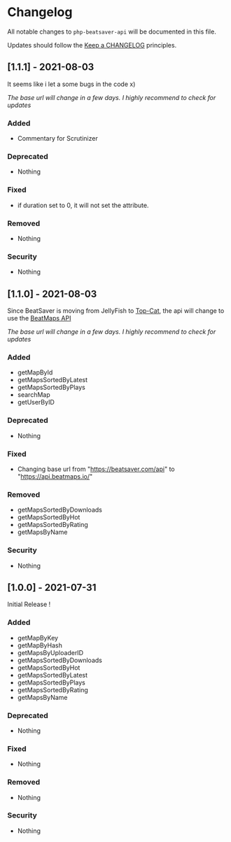 # Changelog

All notable changes to `php-beatsaver-api` will be documented in this file.

Updates should follow the [Keep a CHANGELOG](https://keepachangelog.com/) principles.

## [1.1.1] - 2021-08-03

It seems like i let a some bugs in the code x)

*The base url will change in a few days. I highly recommend to check for updates*

### Added
- Commentary for Scrutinizer

### Deprecated
- Nothing

### Fixed
- if duration set to 0, it will not set the attribute.

### Removed
- Nothing

### Security
- Nothing

## [1.1.0] - 2021-08-03

Since BeatSaver is moving from JellyFish to [Top-Cat](https://github.com/Top-Cat), the api will change to use the [BeatMaps API]("https://api.beatmaps.io/docs/") 

*The base url will change in a few days. I highly recommend to check for updates*

### Added
- getMapById
- getMapsSortedByLatest
- getMapsSortedByPlays
- searchMap
- getUserByID

### Deprecated
- Nothing

### Fixed
- Changing base url from "https://beatsaver.com/api" to "https://api.beatmaps.io/"

### Removed
- getMapsSortedByDownloads
- getMapsSortedByHot
- getMapsSortedByRating
- getMapsByName

### Security
- Nothing

## [1.0.0] - 2021-07-31

Initial Release !

### Added
- getMapByKey
- getMapByHash
- getMapsByUploaderID
- getMapsSortedByDownloads
- getMapsSortedByHot
- getMapsSortedByLatest
- getMapsSortedByPlays
- getMapsSortedByRating
- getMapsByName

### Deprecated
- Nothing

### Fixed
- Nothing

### Removed
- Nothing

### Security
- Nothing
